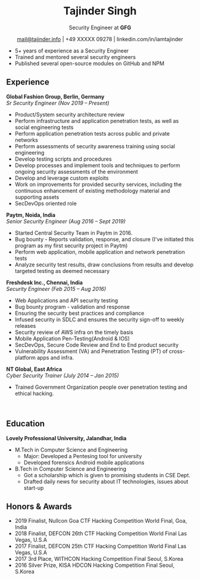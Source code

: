 # <center> **Tajinder Singh** </center>

<center> Security Engineer at <b>GFG</b> <br>

 mail@tajinder.info | +49 XXXXX 09278 | linkedin.com/in/iamtajinder </center>

- 5+ years of experience as a  Security Engineer
- Trained and mentored several security engineers
- Published several open-source modules on GitHub and NPM

## **Experience**
**Global Fashion Group, Berlin, Germany**  
*Sr Security Engineer (Nov 2019 &ndash; Present)*  
- Product/System security architecture review
- Perform infrastructure and application penetration tests, as well as social engineering tests
- Perform application penetration tests across public and private networks
- Perform assessments of security awareness training using social engineering
- Develop testing scripts and procedures
- Develop processes and implement tools and techniques to perform ongoing security assessments of the environment
- Develop and leverage custom exploits
- Work on improvements for provided security services, including the continuous enhancement of existing methodology material and supporting assets
- SecDevOps oriented role

**Paytm, Noida, India**  
*Senior Security Engineer (Aug 2016 &ndash; Sept 2019)* 
- Started Central Security Team in Paytm in 2016.
- Bug bounty - Reports validation, response, and closure (I've initiated this program as my first security project in Paytm)
- Perform web application, mobile application and network penetration tests
- Analyze security test results, draw conclusions from results and develop targeted testing as deemed necessary


**Freshdesk Inc., Chennai, India**  
*Security Engineer (Feb 2015 &ndash; Aug 2016)* 
- Web Applications and API security testing
- Bug bounty program - validation and response
- Ensuring the security best practices and compliance
- Infused security in SDLC and ensures the security sign-off to weekly releases
- Security review of AWS infra on the timely basis
- Mobile Application Pen-Testing(Android & IOS)
- SecDevOps, Secure Code Review and End to End product security
- Vulnerability Assessment (VA) and Penetration Testing (PT) of cross-platform apps and infra.


**NT Global, East Africa**  
*Cyber Security Trainer (July 2014 &ndash; Jan 2015)* 
- Trained Government Organization people over penetration testing and ethical hacking.

<br>

## Education
**Lovely Professional University, Jalandhar, India**  
- M.Tech in Computer Science and Engineering
    - Major: Developed a Pentesing tool for university 
    - Developed forensics Android mobile applications
- B.Tech in Computer Science and Engineering
    - Got a scholarship which is given to promising students in CSE Dept.
    - Drafted daily news for security about IT technologies, issues about start-up

## Honors & Awards

- 2019 Finalist, Nullcon Goa CTF Hacking Competition World Final, Goa, India
- 2018 Finalist, DEFCON 26th CTF Hacking Competition World Final Las Vegas, U.S.A
- 2017 Finalist, DEFCON 25th CTF Hacking Competition World Final Las Vegas, U.S.A
- 2017 3rd Place, WITHCON Hacking Competition Final Seoul, S.Korea
- 2016 Silver Prize, KISA HDCON Hacking Competition Final Seoul, S.Korea
